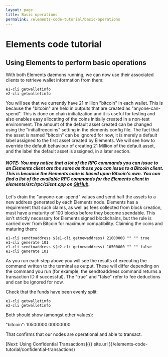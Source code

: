 ```yaml
---
layout: page
title: Basic operations
permalink: /elements-code-tutorial/basic-operations
---
```


# Elements code tutorial

## Using Elements to perform basic operations

With both Elements daemons running, we can now use their associated clients to retrieve wallet information from them:

~~~~
e1-cli getwalletinfo
e2-cli getwalletinfo
~~~~

You will see that we currently have 21 million "bitcoin" in each wallet. This is because the "bitcoin" are held in outputs that are created as "anyone-can-spend". This is done on chain initialization and it is useful for testing and also enables easy allocating of the coins initially created in a non-test environment. The amount of the default asset created can be changed using the "initialfreecoins" setting in the elements config file. The fact that the asset is named "bitcoin" can be ignored for now, it is merely a default label assigned to the first asset created by Elements. We will see how to override the default behaviour of creating 21 Million of the default asset, and the label the default asset is assigned, in a later section.

##### NOTE: You may notice that a lot of the RPC commands you can issue to an Elements client are the same as those you can issue to a Bitcoin client. This is because the Elements code is based upon Bitcoin's own. You can find a list of the available RPC commands for the Elements client in elements/src/rpc/client.cpp on [GitHub](https://github.com/ElementsProject/elements).

Let's drain the "anyone-can-spend" values and send half the assets to a new address generated by each Elements node. Elements has a requirement that such claims, as well as fees collected from block creation, must have a maturity of 100 blocks before they become spendable. This isn't strictly necessary for Elements signed blockchains, but the rule is carried over from Bitcoin for maximum compatibility. Claiming the coins and maturing them:

~~~~
e1-cli sendtoaddress $(e1-cli getnewaddress) 21000000 "" "" true
e1-cli generate 101
e1-cli sendtoaddress $(e2-cli getnewaddress) 10500000 "" "" false
e1-cli generate 101
~~~~

As you run each step above you will see the results of executing the command written to the terminal as output. These will differ depending on the command you run (for example, the sendtoaddress command returns a transaction ID if successful). The "true" and "false" refer to fee deductions and can be ignored for now.

Check that the funds have been evenly split:

~~~~
e1-cli getwalletinfo
e2-cli getwalletinfo
~~~~

Both should show (amongst other values):

<div class="console-output">"bitcoin": 10500000.00000000</div>

That confirms that our nodes are operational and able to transact.

[Next: Using Confidential Transactions]({{ site.url }}/elements-code-tutorial/confidential-transactions)

